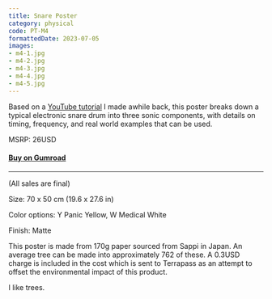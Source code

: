 ```yaml
---
title: Snare Poster
category: physical
code: PT-M4
formattedDate: 2023-07-05
images:
- m4-1.jpg
- m4-2.jpg
- m4-3.jpg
- m4-4.jpg
- m4-5.jpg
---
```


Based on a [YouTube tutorial](https://www.youtube.com/watch?v=6s7vxIrigRo) I made awhile back, this poster breaks down a typical electronic snare drum into three sonic components, with details on timing, frequency, and real world examples that can be used.

MSRP: 26USD

#### [Buy on Gumroad](https://pedestriantactics.gumroad.com/l/pt-m4)

---

<div class="details">

(All sales are final)

Size: 70 x 50 cm (19.6 x 27.6 in)

Color options: Y Panic Yellow, W Medical White

Finish: Matte

</div>

<div class="environment">

This poster is made from 170g paper sourced from Sappi in Japan. An average tree can be made into approximately 762 of these. A 0.3USD charge is included in the cost which is sent to Terrapass as an attempt to offset the environmental impact of this product.

I like trees.

</div>